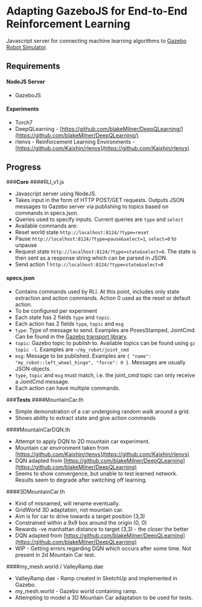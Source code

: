 # __Adapting GazeboJS for End-to-End Reinforcement Learning__ 

Javascript server for connecting machine learning algorithms to [Gazebo Robot Simulator](http://gazebosim.org/).

## __Requirements__ 

#### NodeJS Server 
* GazeboJS

#### Experiments 
* Torch7
* DeepQLearning - [https://github.com/blakeMilner/DeepQLearning/](https://github.com/blakeMilner/DeepQLearning/)
* rlenvs - Reinforcement Learning Environments - [https://github.com/Kaixhin/rlenvs](https://github.com/Kaixhin/rlenvs)


## __Progress__ 
###__Core__
####RLI_v1.js

* Javascript server using NodeJS. 
* Takes input in the form of HTTP POST/GET requests. Outputs JSON messages to Gazebo server via publishing to topics based on commands in specs.json.
* Queries used to specify inputs. Current queries are `type` and `select` 
* Available commands are:
 * Reset world state `http://localhost:8124/?type=reset`
 * Pause `http://localhost:8124/?type=pause&select=1`, `select=0` to unpause
 * Request state `http://localhost:8124/?type=state&select=0`. The state is then sent as a response string which can be parsed in JSON.
 * Send action 1 `http://localhost:8124/?type=state&select=0`


#### specs.json
* Contains commands used by RLI. At this point, includes only state extraction and action commands. Action 0 used as the reset or default action. 
* To be configured per experiment
* Each state has 2 fields `type` and `topic`. 
* Each action has 2 fields `type`, `topic` and `msg`
* `type`: Type of message to send. Examples are PosesStamped, JointCmd. Can be found in the [Gazebo transport library](https://bitbucket.org/osrf/gazebo/src/8b0c2de0886a/gazebo/msgs/?at=gazebo_1.9).
* `topic`: Gazebo topic to publish to. Available topics can be found using `gz topic -l`. Examples are `~/my_robot/joint_cmd`
* `msg`: Message to be published. Examples are `{ "name": "my_robot::left_wheel_hinge", "force": 0 }`. Messages are usually JSON objects.
* `type`, `topic` and `msg` must match, i.e. the joint_cmd topic can only receive a JointCmd message.
* Each action can have multiple commands. 

###__Tests__
####MountainCar.th
* Simple demonstration of a car undergoing random walk around a grid. 
* Shows ability to extract state and give action commands

####MountainCarDQN.th
* Attempt to apply DQN to 2D mountain car experiment.
* Mountain car environment taken from [https://github.com/Kaixhin/rlenvs](https://github.com/Kaixhin/rlenvs)
* DQN adapted from [https://github.com/blakeMilner/DeepQLearning](https://github.com/blakeMilner/DeepQLearning)
* Seems to show convergence, but unable to test learned network. Results seem to degrade after switching off learning.

####3DMountainCar.th
* Kind of misnamed, will rename eventually.
* GridWorld 3D adaptation, not mountain car.
* Aim is for car to drive towards a target position (3,3)
* Constrained within a 9x9 box around the origin (0, 0)
* Rewards -ve manhattan distance to target (3,3) - the closer the better
* DQN adapted from [https://github.com/blakeMilner/DeepQLearning](https://github.com/blakeMilner/DeepQLearning)
* WIP - Getting errors regarding DQN which occurs after some time. Not present in 2d Mountain Car test.

####my_mesh.world / ValleyRamp.dae
* ValleyRamp.dae - Ramp created in SketchUp and implemented in Gazebo.
* my_mesh.world - Gazebo world containing ramp.
* Attempting to model a 3D Mountain Car adaptation to be used for tests.
